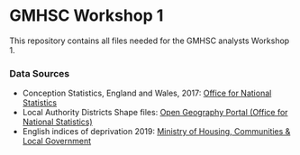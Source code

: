 # GMHSC Workshop 1

This repository contains all files needed for the GMHSC analysts Workshop 1.

### Data Sources

* Conception Statistics, England and Wales, 2017: [Office for National Statistics](https://www.ons.gov.uk/peoplepopulationandcommunity/birthsdeathsandmarriages/conceptionandfertilityrates/datasets/conceptionstatisticsenglandandwalesreferencetables)
* Local Authority Districts Shape files: [Open Geography Portal (Office for National Statistics)](https://geoportal.statistics.gov.uk/datasets/local-authority-districts-december-2019-boundaries-uk-bfc)
* English indices of deprivation 2019: [Ministry of Housing, Communities & Local Government](https://www.gov.uk/government/statistics/english-indices-of-deprivation-2019)